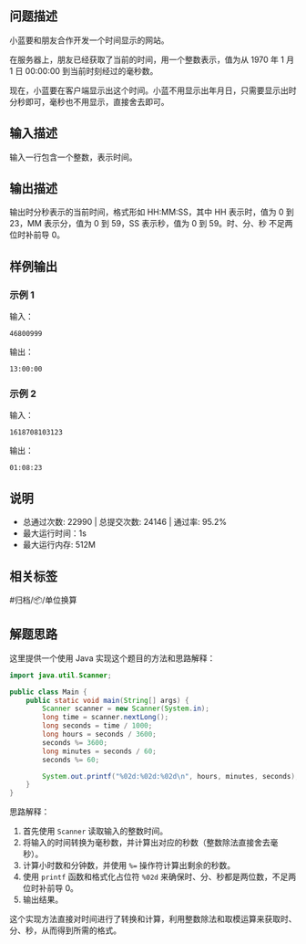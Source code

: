 ## 问题描述

小蓝要和朋友合作开发一个时间显示的网站。

在服务器上，朋友已经获取了当前的时间，用一个整数表示，值为从 1970 年 1 月 1 日 00:00:00 到当前时刻经过的毫秒数。

现在，小蓝要在客户端显示出这个时间。小蓝不用显示出年月日，只需要显示出时分秒即可，毫秒也不用显示，直接舍去即可。

## 输入描述

输入一行包含一个整数，表示时间。

## 输出描述

输出时分秒表示的当前时间，格式形如 HH:MM:SS，其中 HH 表示时，值为 0 到 23，MM 表示分，值为 0 到 59，SS 表示秒，值为 0 到 59。时、分、秒 不足两位时补前导 0。

## 样例输出

### 示例 1

输入：

```
46800999
```

输出：

```
13:00:00
```

### 示例 2

输入：

```
1618708103123
```

输出：

```
01:08:23
```

## 说明

- 总通过次数: 22990 | 总提交次数: 24146 | 通过率: 95.2%
- 最大运行时间：1s
- 最大运行内存: 512M

## 相关标签

#归档/📦/单位换算

## 解题思路

这里提供一个使用 Java 实现这个题目的方法和思路解释：

```java
import java.util.Scanner;

public class Main {
    public static void main(String[] args) {
        Scanner scanner = new Scanner(System.in);
        long time = scanner.nextLong();
        long seconds = time / 1000;
        long hours = seconds / 3600;
        seconds %= 3600;
        long minutes = seconds / 60;
        seconds %= 60;

        System.out.printf("%02d:%02d:%02d\n", hours, minutes, seconds);
    }
}
```

思路解释：

1. 首先使用 `Scanner` 读取输入的整数时间。
2. 将输入的时间转换为毫秒数，并计算出对应的秒数（整数除法直接舍去毫秒）。
3. 计算小时数和分钟数，并使用 `%=` 操作符计算出剩余的秒数。
4. 使用 `printf` 函数和格式化占位符 `%02d` 来确保时、分、秒都是两位数，不足两位时补前导 0。
5. 输出结果。

这个实现方法直接对时间进行了转换和计算，利用整数除法和取模运算来获取时、分、秒，从而得到所需的格式。
